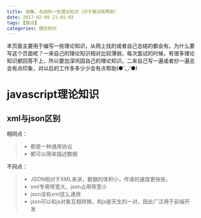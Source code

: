 ```yaml
---
title: 收集、总结的一些理论知识（对于面试有帮助）
date: 2017-02-09 21:01:03
tags: [面试]
categories: 理论知识
---
```


本页面主要用于编写一些理论知识，从网上找的或者自己总结的都会有。为什么要写这个页面呢？一来自己的理论知识相对比较薄弱，每次面试的时候，有很多理论知识都回答不上，所以要加深巩固自己的理论知识。二来自己写一遍或者抄一遍总会有点印象，对以后的工作多多少少会有点帮助(●'◡'●)

<!-- more -->

# javascript理论知识

## xml与json区别
相同点：
> * 都是一种通用协议
> * 都可以用来描述数据

不同点：
> * JSON相对于XML来讲，数据的体积小，传递的速度更快些。
> * xml专用带宽大，json占用带宽小
> * json没有xml这么通用
> * json可以和js对象互相转换，和js是天生的一对，因此广泛用于前端开发
